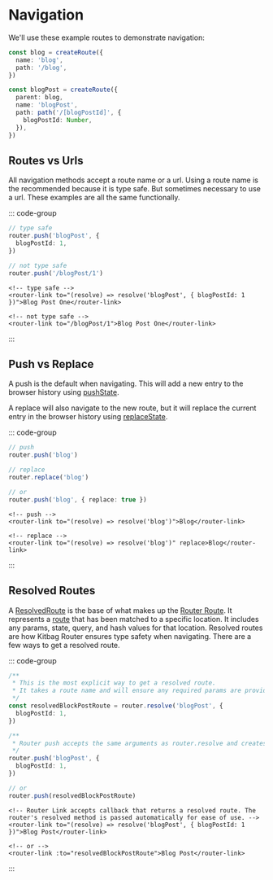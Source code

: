 # Navigation

We'll use these example routes to demonstrate navigation:

```ts
const blog = createRoute({
  name: 'blog',
  path: '/blog',
})

const blogPost = createRoute({
  parent: blog,
  name: 'blogPost',
  path: path('/[blogPostId]', {
    blogPostId: Number,
  }),
})
```

## Routes vs Urls
All navigation methods accept a route name or a url. Using a route name is the recommended because it is type safe. But sometimes necessary to use a url. These examples are all the same functionally.

::: code-group
```ts [Router]
// type safe
router.push('blogPost', {
  blogPostId: 1,
})

// not type safe
router.push('/blogPost/1')
```

```vue [Router Link]
<!-- type safe -->
<router-link to="(resolve) => resolve('blogPost', { blogPostId: 1 })">Blog Post One</router-link>

<!-- not type safe -->
<router-link to="/blogPost/1">Blog Post One</router-link>
```
:::

## Push vs Replace
A push is the default when navigating. This will add a new entry to the browser history using [pushState](https://developer.mozilla.org/en-US/docs/Web/API/History/pushState).

A replace will also navigate to the new route, but it will replace the current entry in the browser history using [replaceState](https://developer.mozilla.org/en-US/docs/Web/API/History/replaceState).

::: code-group
```ts [Router]
// push
router.push('blog')

// replace
router.replace('blog')

// or
router.push('blog', { replace: true })
```

```vue [RouterLink]
<!-- push -->
<router-link to="(resolve) => resolve('blog')">Blog</router-link>

<!-- replace -->
<router-link to="(resolve) => resolve('blog')" replace>Blog</router-link>
```
:::


## Resolved Routes
A [ResolvedRoute](/api/types/ResolvedRoute) is the base of what makes up the [Router Route](/core-concepts/router-route). It represents a [route](/core-concepts/routes) that has been matched to a specific location. It includes any params, state, query, and hash values for that location. Resolved routes are how Kitbag Router ensures type safety when navigating. There are a few ways to get a resolved route.

::: code-group
```ts [Router]
/**
 * This is the most explicit way to get a resolved route. 
 * It takes a route name and will ensure any required params are provided.
 */
const resolvedBlockPostRoute = router.resolve('blogPost', {
  blogPostId: 1,
})
```

```ts [Router Push]
/**
 * Router push accepts the same arguments as router.resolve and creates a resolved route internally.
 */
router.push('blogPost', {
  blogPostId: 1,
})

// or
router.push(resolvedBlockPostRoute)
```

```vue [Router Link]
<!-- Router Link accepts callback that returns a resolved route. The router's resolved method is passed automatically for ease of use. -->
<router-link to="(resolve) => resolve('blogPost', { blogPostId: 1 })">Blog Post</router-link>

<!-- or -->
<router-link :to="resolvedBlockPostRoute">Blog Post</router-link>
```
:::
